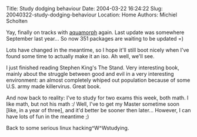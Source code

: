 Title: Study dodging behaviour
Date: 2004-03-22 16:24:22
Slug: 20040322-study-dodging-behaviour
Location: Home
Authors: Michiel Scholten

<p>Yay, finally on tracks with <a href="/?section=linux&amp;page=aquamorph">aquamorph</a> again. Last update was somewhere September last year... So now 351 packages are waiting to be updated =)</p>
<p>Lots have changed in the meantime, so I hope it'll still boot nicely when I've found some time to actually make it an iso. Ah well, we'll see.</p>
<p>I just finished reading Stephen King's The Stand. Very interesting book, mainly about the struggle between good and evil in a very interesting environment: an almost completely whiped out population because of some U.S. army made killervirus. Great book.</p>
<p>And now back to reality: I've to study for two exams this week, both math. I like math, but not his math :/ Well, I've to get my Master sometime soon [like, in a year of three], and it'd better be sooner then later... However, I can have lots of fun in the meantime ;)</p>
<p>Back to some serious linux hacking^W^Wstudying.</p>